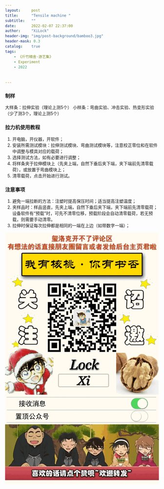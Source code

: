 ```yaml
---
layout:     post
title:      "Tensile machine "
subtitle:   ""
date:       2022-02-07 22:37:00
author:     "XiLock"
header-img: "img/post-background/bamboo3.jpg"
header-mask: 0.3
catalog:    true
tags:
    - 《斤竹精舍·游艺集》
    - Experiment
    - 2022


---
```


### 制样
大样条：拉伸实验（理论上测5个）
小样条：弯曲实验、冲击实验、热变形实验（少了测3个，理论上测5个）


### 拉力机使用教程
1. 开电脑，开仪器，开软件；
2. 安装所需测试模块：拉伸测试模块、弯曲测试模块等，注意校正零位和在软件中调整与模具对应的载荷； 
3. 选择测试方法，如有必要进行调整；
4. 将样条夹于拉伸模块上（先夹上端，自然下垂后夹下端，夹下端前先清零载荷），或放置于弯曲模块上；
5. 清零载荷，点击开始进行测试。

### 注意事项
1. 避免一端拉断的方法：注塑时提高保压时间；适当提高注塑温度；
2. 夹样品时：样品竖直，先夹上端，自然下垂后夹下端，夹下端前先清零载荷；设备软件有“预载”时，可先不清零位移，预载阶段会自动清零载荷，若无预载，则需要手动清零。
3. 拉伸时保证每次拉伸都是相同的一端在上边（如带数字一端）；



![](/img/wc-tail.GIF)
